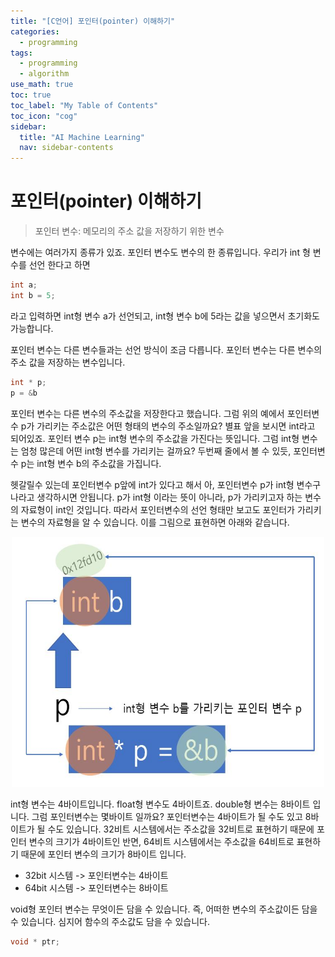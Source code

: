 ```yaml
---
title: "[C언어] 포인터(pointer) 이해하기" 
categories:
  - programming
tags:
  - programming
  - algorithm
use_math: true
toc: true
toc_label: "My Table of Contents"
toc_icon: "cog"
sidebar:
  title: "AI Machine Learning"
  nav: sidebar-contents
---
```


# 포인터(pointer) 이해하기

> 포인터 변수: 메모리의 주소 값을 저장하기 위한 변수

변수에는 여러가지 종류가 있죠. 
포인터 변수도 변수의 한 종류입니다. 
우리가 int 형 변수를 선언 한다고 하면

```c
int a;
int b = 5;
```

라고 입력하면 int형 변수 a가 선언되고, 
int형 변수 b에 5라는 값을 넣으면서 초기화도 가능합니다. 

포인터 변수는 다른 변수들과는 선언 방식이 조금 다릅니다. 
포인터 변수는 다른 변수의 주소 값을 저장하는 변수입니다. 

```c
int * p;
p = &b
```

포인터 변수는 다른 변수의 주소값을 저장한다고 했습니다.
그럼 위의 예에서 포인터변수 p가 가리키는 주소값은 어떤 형태의 변수의 주소일까요? 
별표 앞을 보시면 int라고 되어있죠. 
포인터 변수 p는 int형 변수의 주소값을 가진다는 뜻입니다. 
그럼 int형 변수는 엄청 많은데 어떤 int형 변수를 가리키는 걸까요? 
두번째 줄에서 볼 수 있듯, 포인터변수 p는 int형 변수 b의 주소값을 가집니다. 


헷갈릴수 있는데 포인터변수 p앞에 int가 있다고 해서 
아, 포인터변수 p가 int형 변수구나라고 생각하시면 안됩니다. 
p가 int형 이라는 뜻이 아니라, p가 가리키고자 하는 변수의 자료형이 int인 것입니다. 
따라서 포인터변수의 선언 형태만 보고도 포인터가 가리키는 변수의 자료형을 알 수 있습니다. 
이를 그림으로 표현하면 아래와 같습니다. 

<center><img src="/assets/images/pointer/01.JPG" width="500" height="400"></center>

int형 변수는 4바이트입니다. float형 변수도 4바이트죠. double형 변수는 8바이트 입니다. 
그럼 포인터변수는 몇바이트 일까요? 포인터변수는 4바이트가 될 수도 있고 8바이트가 될 수도 있습니다. 
32비트 시스템에서는 주소값을 32비트로 표현하기 때문에 포인터 변수의 크기가 4바이트인 반면, 
64비트 시스템에서는 주소값을 64비트로 표현하기 때문에 포인터 변수의 크기가 8바이트 입니다. 

* 32bit 시스템 -> 포인터변수는 4바이트
* 64bit 시스템 -> 포인터변수는 8바이트

void형 포인터 변수는 무엇이든 담을 수 있습니다. 즉, 어떠한 변수의 주소값이든 담을 수 있습니다. 
심지어 함수의 주소값도 담을 수 있습니다.

```c
void * ptr; 
```

